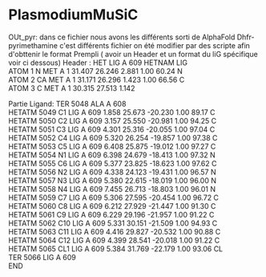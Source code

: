 # PlasmodiumMuSiC
OUt_pyr: dans ce fichier nous avons les différents sorti de AlphaFold Dhfr-pyrimethamine 
c'est différents fichier on été modifier par des scripte afin d'obttenir le format Prempli ( avoir un Header et un format du liG spécifique voir ci dessous)
Header :
HET    LIG  A  609
HETNAM     LIG   
ATOM      1  N   MET A   1      31.407  26.246   2.881  1.00 60.24           N  
ATOM      2  CA  MET A   1      31.171  26.296   1.423  1.00 66.56           C  
ATOM      3  C   MET A   1      30.315  27.513   1.142

Partie Ligand:
TER    5048      ALA A 608                                                       
HETATM 5049  C1  LIG A 609       1.858  25.673 -20.230  1.00 89.17           C  
HETATM 5050  C2  LIG A 609       3.157  25.550 -20.981  1.00 94.25           C  
HETATM 5051  C3  LIG A 609       4.301  25.316 -20.055  1.00 97.04           C  
HETATM 5052  C4  LIG A 609       5.320  26.254 -19.857  1.00 97.38           C  
HETATM 5053  C5  LIG A 609       6.408  25.875 -19.012  1.00 97.27           C  
HETATM 5054  N1  LIG A 609       6.398  24.679 -18.413  1.00 97.32           N  
HETATM 5055  C6  LIG A 609       5.377  23.825 -18.623  1.00 97.62           C  
HETATM 5056  N2  LIG A 609       4.338  24.123 -19.431  1.00 96.57           N  
HETATM 5057  N3  LIG A 609       5.380  22.615 -18.019  1.00 96.00           N  
HETATM 5058  N4  LIG A 609       7.455  26.713 -18.803  1.00 96.01           N  
HETATM 5059  C7  LIG A 609       5.306  27.595 -20.454  1.00 96.72           C  
HETATM 5060  C8  LIG A 609       6.212  27.929 -21.447  1.00 91.30           C  
HETATM 5061  C9  LIG A 609       6.229  29.196 -21.957  1.00 91.22           C  
HETATM 5062  C10 LIG A 609       5.331  30.151 -21.509  1.00 94.93           C  
HETATM 5063  C11 LIG A 609       4.416  29.827 -20.532  1.00 90.88           C  
HETATM 5064  C12 LIG A 609       4.399  28.541 -20.018  1.00 91.22           C  
HETATM 5065 CL1  LIG A 609       5.384  31.769 -22.179  1.00 93.06          CL  
TER    5066      LIG A 609                                                       
END
